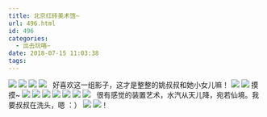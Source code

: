 ```yaml
---
title: 北京红砖美术馆~
url: 496.html
id: 496
categories:
  - 出去玩咯~
date: 2018-07-15 11:03:38
tags:
---
```


[![](http://www.binkatherine.com/images/2018/08/IMG_2932-300x225.jpg)](http://www.binkatherine.com/images/2018/08/IMG_2932.jpg) [![](http://www.binkatherine.com/images/2018/08/IMG_2939-300x225.jpg)](http://www.binkatherine.com/images/2018/08/IMG_2939.jpg) [![](http://www.binkatherine.com/images/2018/08/IMG_2936-300x225.jpg)](http://www.binkatherine.com/images/2018/08/IMG_2936.jpg) [![](http://www.binkatherine.com/images/2018/08/IMG_2934-300x225.jpg)](http://www.binkatherine.com/images/2018/08/IMG_2934.jpg)   好喜欢这一组影子，这才是整整的姚叔叔和她小女儿嘛！ [![](http://www.binkatherine.com/images/2018/08/IMG_3007-e1535360782887-225x300.jpg)](http://www.binkatherine.com/images/2018/08/IMG_3007.jpg) [![](http://www.binkatherine.com/images/2018/08/IMG_3004-e1535360808935-225x300.jpg)](http://www.binkatherine.com/images/2018/08/IMG_3004.jpg) 摸摸~ [![](http://www.binkatherine.com/images/2018/08/IMG_3001-300x225.jpg)](http://www.binkatherine.com/images/2018/08/IMG_3001.jpg) [![](http://www.binkatherine.com/images/2018/08/IMG_2967-e1535360873482-225x300.jpg)](http://www.binkatherine.com/images/2018/08/IMG_2967.jpg) [![](http://www.binkatherine.com/images/2018/08/IMG_2963-300x225.jpg)](http://www.binkatherine.com/images/2018/08/IMG_2963.jpg) [![](http://www.binkatherine.com/images/2018/08/IMG_2959-300x225.jpg)](http://www.binkatherine.com/images/2018/08/IMG_2959.jpg) [![](http://www.binkatherine.com/images/2018/08/IMG_2958-e1535360900116-225x300.jpg)](http://www.binkatherine.com/images/2018/08/IMG_2958.jpg) [![](http://www.binkatherine.com/images/2018/08/IMG_2954-300x225.jpg)](http://www.binkatherine.com/images/2018/08/IMG_2954.jpg) [![](http://www.binkatherine.com/images/2018/08/IMG_2953-300x225.jpg)](http://www.binkatherine.com/images/2018/08/IMG_2953.jpg)   很有感觉的装置艺术，水汽从天儿降，宛若仙境。我要叔叔在洗头，嗯 ：） [![](http://www.binkatherine.com/images/2018/08/IMG_2946-300x225.jpg)](http://www.binkatherine.com/images/2018/08/IMG_2946.jpg) [![](http://www.binkatherine.com/images/2018/08/IMG_2943-300x225.jpg)](http://www.binkatherine.com/images/2018/08/IMG_2943.jpg)！